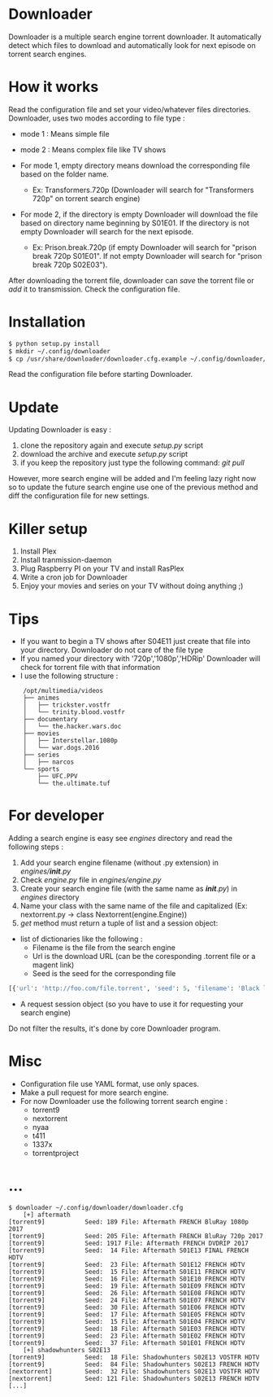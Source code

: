 # Downloader

Downloader is a multiple search engine torrent downloader. It automatically detect which files to download and automatically look for next episode on torrent search engines.

# How it works

Read the configuration file and set your video/whatever files directories. Downloader, uses two modes according to file type :
* mode 1 : Means simple file
* mode 2 : Means complex file like TV shows

* For mode 1, empty directory means download the corresponding file based on the folder name.
  * Ex: Transformers.720p (Downloader will search for "Transformers 720p" on torrent search engine)
* For mode 2, if the directory is empty Downloader will download the file based on directory name beginning by S01E01. If the directory is not empty Downloader will search for the next episode.
  * Ex: Prison.break.720p (if empty Downloader will search for "prison break 720p S01E01". If not empty Downloader will search for "prison break 720p S02E03").

After downloading the torrent file, downloader can *save* the torrent file or *add* it to transmission. Check the configuration file.

# Installation

```bash
$ python setup.py install
$ mkdir ~/.config/downloader
$ cp /usr/share/downloader/downloader.cfg.example ~/.config/downloader/downloader.cfg
```

Read the configuration file before starting Downloader.


# Update

Updating Downloader is easy :
1. clone the repository again and execute *setup.py* script
2. download the archive and execute *setup.py* script
3. if you keep the repository just type the following command: *git pull*

However, more search engine will be added and I'm feeling lazy right now so to update the future search engine use one of the previous method and diff the configuration file for new settings.

# Killer setup

1. Install Plex
2. Install tranmission-daemon
3. Plug Raspberry PI on your TV and install RasPlex
4. Write a cron job for Downloader
5. Enjoy your movies and series on your TV without doing anything ;)

# Tips

- If you want to begin a TV shows after S04E11 just create that file into your directory. Downloader do not care of the file type
- If you named your directory with '720p','1080p','HDRip' Downloader will check for torrent file with that information
- I use the following structure :

```
    /opt/multimedia/videos
    ├── animes
    │   ├── trickster.vostfr
    │   └── trinity.blood.vostfr
    ├── documentary
    │   └── the.hacker.wars.doc
    ├── movies
    │   ├── Interstellar.1080p
    │   └── war.dogs.2016
    ├── series
    │   ├── narcos
    └── sports
        ├── UFC.PPV
        └── the.ultimate.tuf
```

# For developer

Adding a search engine is easy see *engines* directory and read the following steps :

1) Add your search engine filename (without .py extension) in *engines/__init__.py*
2) Check *engine.py* file in *engines/engine.py*
3) Create your search engine file (with the same name as *__init__.py*) in *engines* directory
4) Name your class with the same name of the file and capitalized (Ex: nextorrent.py -> class Nextorrent(engine.Engine))
5) *get* method must return a tuple of list and a session object:
  - list of dictionaries like the following :
     - Filename is the file from the search engine
     - Url is the download URL (can be the coresponding .torrent file or a magent link)
     - Seed is the seed for the corresponding file
```python
[{'url': 'http://foo.com/file.torrent', 'seed': 5, 'filename': 'Black list S04E22 HDTV'}]
```

   - A request session object (so you have to use it for requesting your search engine)

Do not filter the results, it's done by core Downloader program.

# Misc

- Configuration file use YAML format, use only spaces.
- Make a pull request for more search engine.
- For now Downloader use the following torrent search engine :
  - torrent9
  - nextorrent
  - nyaa
  - t411
  - 1337x
  - torrentproject


# ...

```
$ downloader ~/.config/downloader/downloader.cfg
	[+] aftermath
[torrent9]           Seed: 189 File: Aftermath FRENCH BluRay 1080p 2017
[torrent9]           Seed: 205 File: Aftermath FRENCH BluRay 720p 2017
[torrent9]           Seed: 1917 File: Aftermath FRENCH DVDRIP 2017
[torrent9]           Seed:  14 File: Aftermath S01E13 FINAL FRENCH HDTV
[torrent9]           Seed:  23 File: Aftermath S01E12 FRENCH HDTV
[torrent9]           Seed:  15 File: Aftermath S01E11 FRENCH HDTV
[torrent9]           Seed:  16 File: Aftermath S01E10 FRENCH HDTV
[torrent9]           Seed:  19 File: Aftermath S01E09 FRENCH HDTV
[torrent9]           Seed:  26 File: Aftermath S01E08 FRENCH HDTV
[torrent9]           Seed:  24 File: Aftermath S01E07 FRENCH HDTV
[torrent9]           Seed:  30 File: Aftermath S01E06 FRENCH HDTV
[torrent9]           Seed:  17 File: Aftermath S01E05 FRENCH HDTV
[torrent9]           Seed:  15 File: Aftermath S01E04 FRENCH HDTV
[torrent9]           Seed:  18 File: Aftermath S01E03 FRENCH HDTV
[torrent9]           Seed:  23 File: Aftermath S01E02 FRENCH HDTV
[torrent9]           Seed:  37 File: Aftermath S01E01 FRENCH HDTV
	[+] shadowhunters S02E13
[torrent9]           Seed:  18 File: Shadowhunters S02E13 VOSTFR HDTV
[torrent9]           Seed:  84 File: Shadowhunters S02E13 FRENCH HDTV
[nextorrent]         Seed:  32 File: Shadowhunters S02E13 VOSTFR HDTV
[nextorrent]         Seed: 121 File: Shadowhunters S02E13 FRENCH HDTV
[...]
```

